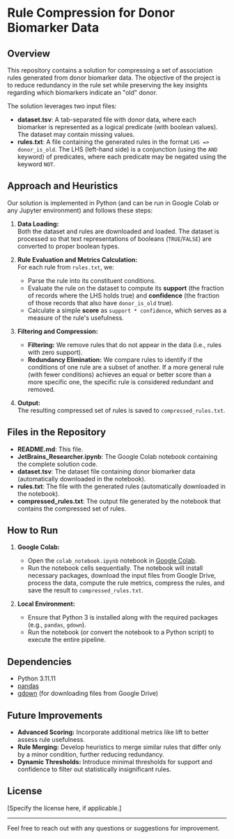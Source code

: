 # Rule Compression for Donor Biomarker Data

## Overview

This repository contains a solution for compressing a set of association rules generated from donor biomarker data. The objective of the project is to reduce redundancy in the rule set while preserving the key insights regarding which biomarkers indicate an "old" donor.

The solution leverages two input files:
- **dataset.tsv**: A tab-separated file with donor data, where each biomarker is represented as a logical predicate (with boolean values). The dataset may contain missing values.
- **rules.txt**: A file containing the generated rules in the format `LHS => donor_is_old`. The LHS (left-hand side) is a conjunction (using the `AND` keyword) of predicates, where each predicate may be negated using the keyword `NOT`.

## Approach and Heuristics

Our solution is implemented in Python (and can be run in Google Colab or any Jupyter environment) and follows these steps:

1. **Data Loading:**  
   Both the dataset and rules are downloaded and loaded. The dataset is processed so that text representations of booleans (`TRUE`/`FALSE`) are converted to proper boolean types.

2. **Rule Evaluation and Metrics Calculation:**  
   For each rule from `rules.txt`, we:
   - Parse the rule into its constituent conditions.
   - Evaluate the rule on the dataset to compute its **support** (the fraction of records where the LHS holds true) and **confidence** (the fraction of those records that also have `donor_is_old` true).
   - Calculate a simple **score** as `support * confidence`, which serves as a measure of the rule's usefulness.

3. **Filtering and Compression:**  
   - **Filtering:** We remove rules that do not appear in the data (i.e., rules with zero support).
   - **Redundancy Elimination:** We compare rules to identify if the conditions of one rule are a subset of another. If a more general rule (with fewer conditions) achieves an equal or better score than a more specific one, the specific rule is considered redundant and removed.
   
4. **Output:**  
   The resulting compressed set of rules is saved to `compressed_rules.txt`.

## Files in the Repository

- **README.md**: This file.
- **JetBrains_Researcher.ipynb**: The Google Colab notebook containing the complete solution code.
- **dataset.tsv**: The dataset file containing donor biomarker data (automatically downloaded in the notebook).
- **rules.txt**: The file with the generated rules (automatically downloaded in the notebook).
- **compressed_rules.txt**: The output file generated by the notebook that contains the compressed set of rules.

## How to Run

1. **Google Colab:**
   - Open the `colab_notebook.ipynb` notebook in [Google Colab](https://colab.research.google.com).
   - Run the notebook cells sequentially. The notebook will install necessary packages, download the input files from Google Drive, process the data, compute the rule metrics, compress the rules, and save the result to `compressed_rules.txt`.

2. **Local Environment:**
   - Ensure that Python 3 is installed along with the required packages (e.g., `pandas`, `gdown`).
   - Run the notebook (or convert the notebook to a Python script) to execute the entire pipeline.

## Dependencies

- Python 3.11.11
- [pandas](https://pandas.pydata.org/)
- [gdown](https://github.com/wkentaro/gdown) (for downloading files from Google Drive)

## Future Improvements

- **Advanced Scoring:** Incorporate additional metrics like lift to better assess rule usefulness.
- **Rule Merging:** Develop heuristics to merge similar rules that differ only by a minor condition, further reducing redundancy.
- **Dynamic Thresholds:** Introduce minimal thresholds for support and confidence to filter out statistically insignificant rules.

## License

[Specify the license here, if applicable.]

---

Feel free to reach out with any questions or suggestions for improvement.
